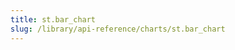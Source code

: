 ```yaml
---
title: st.bar_chart
slug: /library/api-reference/charts/st.bar_chart
---
```


<Autofunction function="streamlit.bar_chart" />